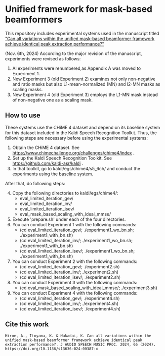 # Unified framework for mask-based beamformers
This repository includes experimental systems used in the manuscript titled ["Can all variations within the unified mask-based beamformer framework achieve identical peak extraction performance?"](https://arxiv.org/abs/2407.15310)

(Nov. 6th, 2024)
According to the major revision of the manuscript, experiments were revised as follows:

1. Al experiments were renumbered,as Appendix A was moved to Experiment 1.
2. New Experiment 3 (old Experiment 2) examines not only non-negative and ratio masks but also L1-mean-normalized (MN) and l2-MN masks as scaling masks.
3. New Experiment 4 (old Experiment 3) employs the L1-MN mask instead of non-negative one as a scaling mask.


## How to use
These systems use the CHiME 4 dataset and depend on its baseline system for this dataset included in the Kaldi Speech Recognition Toolkit. Thus, the following steps are necessary before using the experimental systems:

1. Obtain the CHiME 4 dataset. See https://www.chimechallenge.org/challenges/chime4/index .
2. Set up the Kaldi Speech Recognition Toolkit. See https://github.com/kaldi-asr/kaldi .
3. In that toolkit, go to kaldi/egs/chime4/s5_6ch/ and conduct the experiments using the baseline system.

After that, do following steps:

4. Copy the following directories to kaldi/egs/chime4/:
   - eval_limited_iteration_gev/
   - eval_limited_iteration_inv/
   - eval_limited_iteration_isev/
   - eval_mask_based_scaling_with_ideal_mmse/
5. Execute 'prepare.sh' under each of the four directories.
6. You can conduct Experiment 1 with the following commands:
   - (cd eval_limited_iteration_gev/;  ./experiment1_wo_bn.sh; ./experiment1_with_bn.sh)
   - (cd eval_limited_iteration_inv/;  ./experiment1_wo_bn.sh; ./experiment1_with_bn.sh)
   - (cd eval_limited_iteration_isev/; ./experiment1_wo_bn.sh; ./experiment1_with_bn.sh)
7. You can conduct Experiment 2 with the following commands:
   - (cd eval_limited_iteration_gev/;  ./experiment2.sh)
   - (cd eval_limited_iteration_inv/;  ./experiment2.sh)
   - (cd eval_limited_iteration_isev/; ./experiment2.sh)
8. You can conduct Experiment 3 with the following commands:
   - (cd eval_mask_based_scaling_with_ideal_mmse/; ./experiment3.sh)
9. You can conduct Experiment 4 with the following commands:
   - (cd eval_limited_iteration_gev/;  ./experiment4.sh)
   - (cd eval_limited_iteration_inv/;  ./experiment4.sh)
   - (cd eval_limited_iteration_isev/; ./experiment4.sh)

## Cite this work
    Hiroe, A., Itoyama, K. & Nakadai, K. Can all variations within the unified mask-based beamformer framework achieve identical peak extraction performance?. J AUDIO SPEECH MUSIC PROC. 2024, 66 (2024). https://doi.org/10.1186/s13636-024-00387-x

